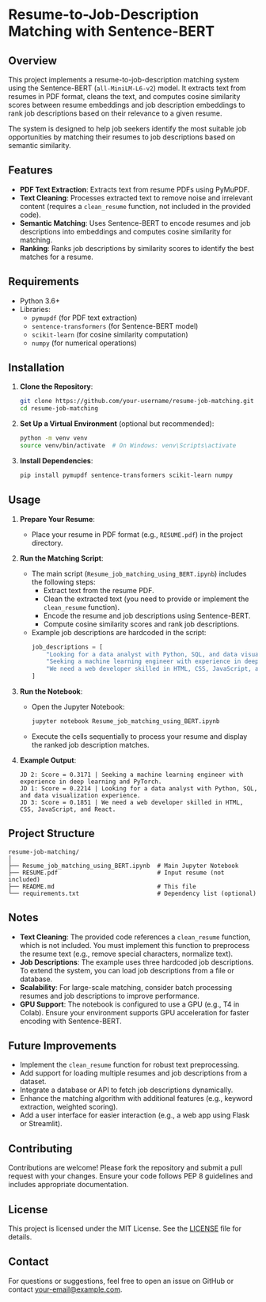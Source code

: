 # Resume-to-Job-Description Matching with Sentence-BERT

## Overview
This project implements a resume-to-job-description matching system using the Sentence-BERT (`all-MiniLM-L6-v2`) model. It extracts text from resumes in PDF format, cleans the text, and computes cosine similarity scores between resume embeddings and job description embeddings to rank job descriptions based on their relevance to a given resume.

The system is designed to help job seekers identify the most suitable job opportunities by matching their resumes to job descriptions based on semantic similarity.

## Features
- **PDF Text Extraction**: Extracts text from resume PDFs using PyMuPDF.
- **Text Cleaning**: Processes extracted text to remove noise and irrelevant content (requires a `clean_resume` function, not included in the provided code).
- **Semantic Matching**: Uses Sentence-BERT to encode resumes and job descriptions into embeddings and computes cosine similarity for matching.
- **Ranking**: Ranks job descriptions by similarity scores to identify the best matches for a resume.

## Requirements
- Python 3.6+
- Libraries:
  - `pymupdf` (for PDF text extraction)
  - `sentence-transformers` (for Sentence-BERT model)
  - `scikit-learn` (for cosine similarity computation)
  - `numpy` (for numerical operations)

## Installation
1. **Clone the Repository**:
   ```bash
   git clone https://github.com/your-username/resume-job-matching.git
   cd resume-job-matching
   ```

2. **Set Up a Virtual Environment** (optional but recommended):
   ```bash
   python -m venv venv
   source venv/bin/activate  # On Windows: venv\Scripts\activate
   ```

3. **Install Dependencies**:
   ```bash
   pip install pymupdf sentence-transformers scikit-learn numpy
   ```

## Usage
1. **Prepare Your Resume**:
   - Place your resume in PDF format (e.g., `RESUME.pdf`) in the project directory.

2. **Run the Matching Script**:
   - The main script (`Resume_job_matching_using_BERT.ipynb`) includes the following steps:
     - Extract text from the resume PDF.
     - Clean the extracted text (you need to provide or implement the `clean_resume` function).
     - Encode the resume and job descriptions using Sentence-BERT.
     - Compute cosine similarity scores and rank job descriptions.
   - Example job descriptions are hardcoded in the script:
     ```python
     job_descriptions = [
         "Looking for a data analyst with Python, SQL, and data visualization experience.",
         "Seeking a machine learning engineer with experience in deep learning and PyTorch.",
         "We need a web developer skilled in HTML, CSS, JavaScript, and React."
     ]
     ```

3. **Run the Notebook**:
   - Open the Jupyter Notebook:
     ```bash
     jupyter notebook Resume_job_matching_using_BERT.ipynb
     ```
   - Execute the cells sequentially to process your resume and display the ranked job description matches.

4. **Example Output**:
   ```plaintext
   JD 2: Score = 0.3171 | Seeking a machine learning engineer with experience in deep learning and PyTorch.
   JD 1: Score = 0.2214 | Looking for a data analyst with Python, SQL, and data visualization experience.
   JD 3: Score = 0.1851 | We need a web developer skilled in HTML, CSS, JavaScript, and React.
   ```

## Project Structure
```
resume-job-matching/
│
├── Resume_job_matching_using_BERT.ipynb  # Main Jupyter Notebook
├── RESUME.pdf                            # Input resume (not included)
├── README.md                             # This file
└── requirements.txt                      # Dependency list (optional)
```

## Notes
- **Text Cleaning**: The provided code references a `clean_resume` function, which is not included. You must implement this function to preprocess the resume text (e.g., remove special characters, normalize text).
- **Job Descriptions**: The example uses three hardcoded job descriptions. To extend the system, you can load job descriptions from a file or database.
- **Scalability**: For large-scale matching, consider batch processing resumes and job descriptions to improve performance.
- **GPU Support**: The notebook is configured to use a GPU (e.g., T4 in Colab). Ensure your environment supports GPU acceleration for faster encoding with Sentence-BERT.

## Future Improvements
- Implement the `clean_resume` function for robust text preprocessing.
- Add support for loading multiple resumes and job descriptions from a dataset.
- Integrate a database or API to fetch job descriptions dynamically.
- Enhance the matching algorithm with additional features (e.g., keyword extraction, weighted scoring).
- Add a user interface for easier interaction (e.g., a web app using Flask or Streamlit).

## Contributing
Contributions are welcome! Please fork the repository and submit a pull request with your changes. Ensure your code follows PEP 8 guidelines and includes appropriate documentation.

## License
This project is licensed under the MIT License. See the [LICENSE](LICENSE) file for details.

## Contact
For questions or suggestions, feel free to open an issue on GitHub or contact [your-email@example.com](mailto:your-email@example.com).